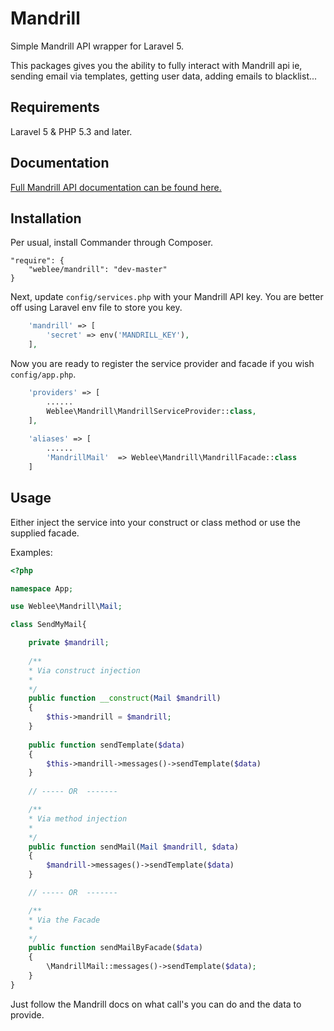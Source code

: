 # Mandrill

Simple Mandrill API wrapper for Laravel 5.

This packages gives you the ability to fully interact with Mandrill api ie, sending email via templates, getting user data, adding emails to blacklist...

## Requirements

Laravel 5 & PHP 5.3 and later.

## Documentation

[Full Mandrill API documentation can be found here.](https://mandrillapp.com/api/docs/index.php.html)

## Installation
Per usual, install Commander through Composer.

```
"require": {
	"weblee/mandrill": "dev-master"
}
```

Next, update `config/services.php` with your Mandrill API key. You are better off using Laravel env file to store you key.
```php
	'mandrill' => [
		'secret' => env('MANDRILL_KEY'),
	],
```

Now you are ready to register the service provider and facade if you wish `config/app.php`.
```php
	'providers' => [
		......
		Weblee\Mandrill\MandrillServiceProvider::class,
	],
	
	'aliases' => [
		......
		'MandrillMail'  => Weblee\Mandrill\MandrillFacade::class
	]
```

## Usage
Either inject the service into your construct or class method or use the supplied facade.

Examples: 
```php
<?php

namespace App;

use Weblee\Mandrill\Mail;

class SendMyMail{

	private $mandrill;
	
	/**
	* Via construct injection
	*
	*/
    public function __construct(Mail $mandrill)
    {
    	$this->mandrill = $mandrill;
    }
    
	public function sendTemplate($data)
	{
		$this->mandrill->messages()->sendTemplate($data)
	}
    
	// ----- OR  -------	

	/**
	* Via method injection
	*
	*/
	public function sendMail(Mail $mandrill, $data)
	{
		$mandrill->messages()->sendTemplate($data)
	}

	// ----- OR  -------

	/**
	* Via the Facade
	*
	*/
	public function sendMailByFacade($data)
	{
		\MandrillMail::messages()->sendTemplate($data);
	}
}
``` 

Just follow the Mandrill docs on what call's you can do and the data to provide.

